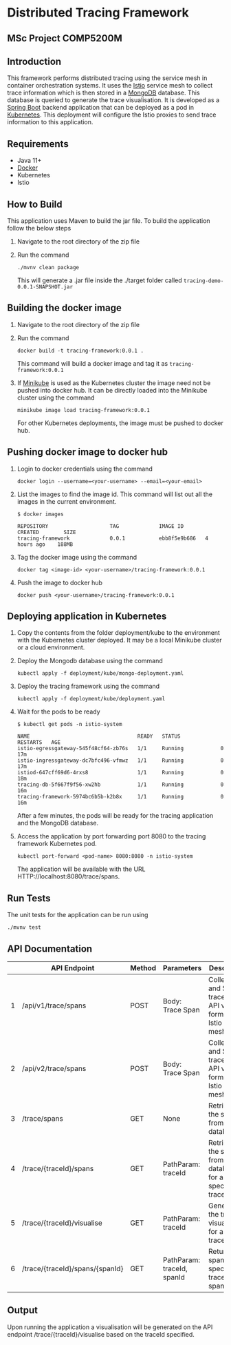 # Distributed Tracing Framework

## MSc Project COMP5200M

## Introduction

This framework performs distributed tracing using the service mesh in container orchestration systems. It uses the [Istio](https://istio.io/) service mesh to collect trace information which is then stored in a [MongoDB](https://www.mongodb.com/) database. This database is queried to generate the trace visualisation. It is developed as a [Spring Boot](https://spring.io/projects/spring-boot) backend application that can be deployed as a pod in [Kubernetes](https://kubernetes.io/). This deployment will configure the Istio proxies to send trace information to this application.

## Requirements

- Java 11+
- [Docker](https://www.docker.com/)
- Kubernetes
- Istio

## How to Build

This application uses Maven to build the jar file. To build the application follow the below steps
1. Navigate to the root directory of the zip file
2. Run the command

       ./mvnv clean package

   This will generate a .jar file inside the ./target folder called `tracing-demo-0.0.1-SNAPSHOT.jar`

## Building the docker image
1. Navigate to the root directory of the zip file
2. Run the command

       docker build -t tracing-framework:0.0.1 .

   This command will build a docker image and tag it as `tracing-framework:0.0.1`

3. If [Minikube](https://minikube.sigs.k8s.io/docs/start/) is used as the Kubernetes cluster the image need not be pushed into docker hub. It can be directly loaded into the Minikube cluster using the command

       minikube image load tracing-framework:0.0.1

   For other Kubernetes deployments, the image must be pushed to docker hub.

## Pushing docker image to docker hub
1. Login to docker credentials using the command

       docker login --username=<your-username> --email=<your-email>

2. List the images to find the image id. This command will list out all the images in the current environment.

       $ docker images

       REPOSITORY                    TAG             IMAGE ID       CREATED        SIZE
       tracing-framework             0.0.1           ebb8f5e9b686   4 hours ago    188MB

3. Tag the docker image using the command

       docker tag <image-id> <your-username>/tracing-framework:0.0.1

4. Push the image to docker hub

       docker push <your-username>/tracing-framework:0.0.1

## Deploying application in Kubernetes
1. Copy the contents from the folder deployment/kube to the environment with the Kubernetes cluster deployed. It may be a local Minikube cluster or a cloud environment.
2. Deploy the Mongodb database using the command

       kubectl apply -f deployment/kube/mongo-deployment.yaml

3. Deploy the tracing framework using the command

       kubectl apply -f deployment/kube/deployment.yaml

4. Wait for the pods to be ready

       $ kubectl get pods -n istio-system

       NAME                                   READY   STATUS             RESTARTS   AGE
       istio-egressgateway-545f48cf64-zb76s   1/1     Running            0          17m
       istio-ingressgateway-dc7bfc496-vfmwz   1/1     Running            0          17m
       istiod-647cff69d6-4rxs8                1/1     Running            0          18m
       tracing-db-5f667f9f56-xw2hb            1/1     Running            0          16m
       tracing-framework-5974bc6b5b-k2b8x     1/1     Running            0          16m       

   After a few minutes, the pods will be ready for the tracing application and the MongoDB database.

6. Access the application by port forwarding port 8080 to the tracing framework Kubernetes pod.

       kubectl port-forward <pod-name> 8080:8080 -n istio-system

   The application will be available with the URL HTTP://localhost:8080/trace/spans.

## Run Tests

The unit tests for the application can be run using

    ./mvnv test


## API Documentation

|   |	API Endpoint	                | Method |	Parameters                |	Description                                                          |
|---|-----------------------------------|--------|----------------------------|----------------------------------------------------------------------|
| 1 |	/api/v1/trace/spans             |	POST |	Body: Trace Span          |	Collects and Stores traces in API v1 format from Istio service mesh. |
| 2 |	/api/v2/trace/spans             |	POST |	Body: Trace Span          |	Collects and Stores traces in API v2 format from Istio service mesh. |
| 3 |	/trace/spans                    |	GET  |	None                      |	Retrieves all the spans from the database.                           |
| 4 |	/trace/{traceId}/spans          |	GET  |	PathParam: traceId        |	Retrieves all the spans from the database for a specified traceId.   |
| 5 |	/trace/{traceId}/visualise      |	GET  |	PathParam: traceId        |	Generates the trace visualisation for a given traceId.               |
| 6 |	/trace/{traceId}/spans/{spanId} |	GET  |	PathParam: traceId, spanId|	Returns the span with specified traceId and spanId.                  |


## Output

Upon running the application a visualisation will be generated on the API endpoint /trace/{traceId}/visualise based on the traceId specified.